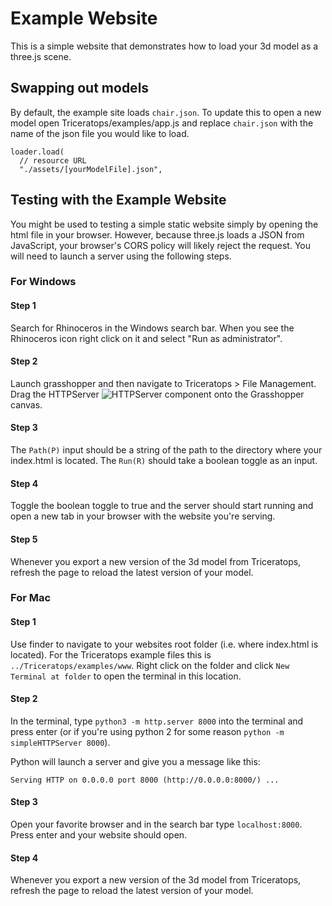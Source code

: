 # Example Website

This is a simple website that demonstrates how to load your 3d model as a three.js scene.

## Swapping out models

By default, the example site loads ```chair.json```. To update this to open a new model open Triceratops/examples/app.js and replace ```chair.json``` with the name of the json file you would like to load.
```
loader.load(
  // resource URL
  "./assets/[yourModelFile].json",
```

## Testing with the Example Website

You might be used to testing a simple static website simply by opening the html file in your browser. However, because three.js loads a JSON from JavaScript, your browser's CORS policy will likely reject the request. You will need to launch a server using the following steps.

### For Windows
#### Step 1
Search for Rhinoceros in the Windows search bar. When you see the Rhinoceros icon right click on it and select "Run as administrator".

#### Step 2
Launch grasshopper and then navigate to Triceratops > File Management. Drag the HTTPServer ![HTTPServer](assets/icons/Tri_HTTPServer.png) component onto the Grasshopper canvas.

#### Step 3
The ```Path(P)``` input should be a string of the path to the directory where your index.html is located. The ```Run(R)``` should take a boolean toggle as an input.

#### Step 4
Toggle the boolean toggle to true and the server should start running and open a new tab in your browser with the website you're serving.

#### Step 5
Whenever you export a new version of the 3d model from Triceratops, refresh the page to reload the latest version of your model.


### For Mac
#### Step 1
Use finder to navigate to your websites root folder (i.e. where index.html is located). For the Triceratops example files this is ```../Triceratops/examples/www```. Right click on the folder and click ```New Terminal at folder``` to open the terminal in this location.

#### Step 2
In the terminal, type ```python3 -m http.server 8000``` into the terminal and press enter (or if you're using python 2 for some reason ```python -m simpleHTTPServer 8000```).

Python will launch a server and give you a message like this:
```
Serving HTTP on 0.0.0.0 port 8000 (http://0.0.0.0:8000/) ...
```

#### Step 3
Open your favorite browser and in the search bar type ```localhost:8000```. Press enter and your website should open.

#### Step 4
Whenever you export a new version of the 3d model from Triceratops, refresh the page to reload the latest version of your model.
